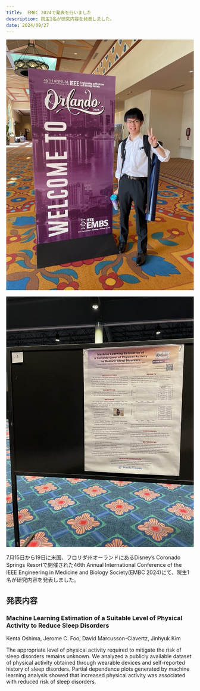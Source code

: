 ```yaml
---
title:  EMBC 2024で発表を行いました
description: 院生1名が研究内容を発表しました。
date: 2024/09/27
---
```


![2024embc1](/img/2024embc1.jpg)

![2024embc2](/img/2024embc2.jpg)

7月15日から19日に米国、フロリダ州オーランドにあるDisney’s Coronado Springs Resortで開催された46th Annual International Conference of the IEEE Engineering in Medicine and Biology Society(EMBC 2024)にて、院生1名が研究内容を発表しました。

## 発表内容

### Machine Learning Estimation of a Suitable Level of Physical Activity to Reduce Sleep Disorders

Kenta Oshima, Jerome C. Foo, David Marcusson-Clavertz, Jinhyuk Kim

The appropriate level of physical activity required to mitigate the risk of sleep disorders remains unknown. We analyzed a publicly available dataset of physical activity obtained through wearable devices and self-reported history of sleep disorders. Partial dependence plots generated by machine learning analysis showed that increased physical activity was associated with reduced risk of sleep disorders.
